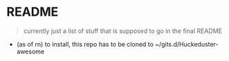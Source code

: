 # README

> currently just a list of stuff that is supposed to go in the final README

- (as of rn) to install, this repo has to be cloned to ~/gits.d/Huckeduster-awesome
